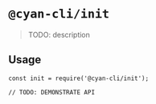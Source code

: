 # `@cyan-cli/init`

> TODO: description

## Usage

```
const init = require('@cyan-cli/init');

// TODO: DEMONSTRATE API
```
